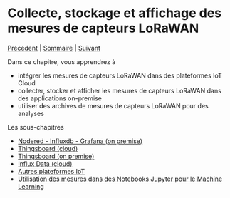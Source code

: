# Collecte, stockage et affichage des mesures de capteurs LoRaWAN

[Précédent](07b.md) | [Sommaire](README.md) |  [Suivant](08a.md)

Dans ce chapitre, vous apprendrez à
* intégrer les mesures de capteurs LoRaWAN dans des plateformes IoT Cloud
* collecter, stocker et afficher les mesures de capteurs LoRaWAN dans des applications on-premise
* utiliser des archives de mesures de capteurs LoRaWAN pour des analyses

Les sous-chapitres

* [Nodered - Influxdb - Grafana (on premise)](08a.md)
* [Thingsboard (cloud)](08b.md)
* [Thingsboard (on premise)](08c.md)
* [Influx Data (cloud)](08d.md)
* [Autres plateformes IoT](08e.md)
* [Utilisation des mesures dans des Notebooks Jupyter pour le Machine Learning](08f.md)
